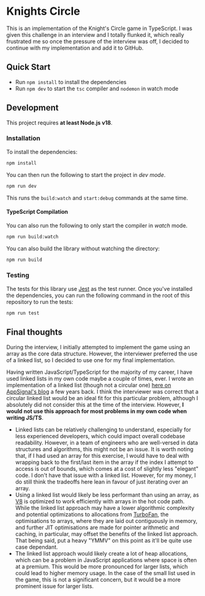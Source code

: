 # Knights Circle

This is an implementation of the Knight's Circle game in TypeScript. I was given this challenge in an interview and I totally flunked it, which really frustrated me so once the pressure of the interview was off, I decided to continue with my implementation and add it to GitHub.

## Quick Start

- Run `npm install` to install the dependencies
- Run `npm dev` to start the `tsc` compiler and `nodemon` in watch mode

## Development

This project requires **at least Node.js v18**.

### Installation

To install the dependencies:

```bash
npm install
```

You can then run the following to start the project in _dev mode_.

```bash
npm run dev
```

This runs the `build:watch` and `start:debug` commands at the same time.

#### TypeScript Compilation

You can also run the following to only start the compiler in _watch_ mode.

```bash
npm run build:watch
```

You can also build the library without watching the directory:

```bash
npm run build
```

### Testing

The tests for this library use [Jest](https://jestjs.io) as the test runner. Once you've installed the dependencies, you can run the following command in the root of this repository to run the tests:

```bash
npm run test
```

## Final thoughts

During the interview, I initially attempted to implement the game using an array as the core data structure. However, the interviewer preferred the use of a linked list, so I decided to use one for my final implementation.

Having written JavaScript/TypeScript for the majority of my career, I have used linked lists in my own code maybe a couple of times, ever. I wrote an implementation of a linked list (though not a circular one) [here on AppSignal's blog](https://blog.appsignal.com/2019/07/16/javascript-iterators-and-iterables.html) a few years back. I think the interviewer was correct that a circular linked list would be an ideal fit for this particular problem, although I absolutely did not consider this at the time of the interview. However, **I would not use this approach for most problems in my own code when writing JS/TS**.

- Linked lists can be relatively challenging to understand, especially for less experienced developers, which could impact overall codebase readability. However, in a team of engineers who are well-versed in data structures and algorithms, this might not be an issue. It is worth noting that, if I had used an array for this exercise, I would have to deal with wrapping back to the first/last item in the array if the index I attempt to access is out of bounds, which comes at a cost of slightly less "elegant" code. I don't have that issue with a linked list. However, for my money, I do still think the tradeoffs here lean in favour of just iterating over an array.
- Using a linked list would likely be less performant than using an array, as [V8](https://v8.dev/) is optimized to work efficiently with arrays in the hot code path. While the linked list approach may have a lower algorithmic complexity and potential optimizations to allocations from [TurboFan](https://v8.dev/docs/turbofan), the optimisations to arrays, where they are laid out contiguously in memory, and further JIT optimisations are made for pointer arithmetic and caching, in particular, may offset the benefits of the linked list approach. That being said, put a heavy "YMMV" on this point as it'll be quite use case dependant.
- The linked list approach would likely create a lot of heap allocations, which can be a problem in JavaScript applications where space is often at a premium. This would be more pronounced for larger lists, which could lead to higher memory usage. In the case of the small list used in the game, this is not a significant concern, but it would be a more prominent issue for larger lists.
